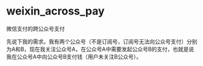 # weixin_across_pay
微信支付的跨公众号支付

先说下我的需求。我有两个公众号（不是订阅号，订阅号无法向公众号支付）分别为A和B，现在我关注公众号A，在公众号A中需要发起公众号B的支付，也就是说我在公众号A中向公众号B支付钱（用户未关注B公众号）。
